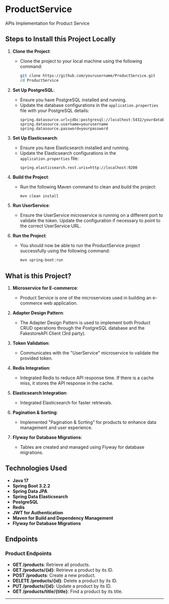 # ProductService
APIs Implementation for Product Service

## Steps to Install this Project Locally

1. **Clone the Project**:
    - Clone the project to your local machine using the following command:
      ```bash
      git clone https://github.com/yourusername/ProductService.git
      cd ProductService
      ```

2. **Set Up PostgreSQL**:
    - Ensure you have PostgreSQL installed and running.
    - Update the database configurations in the `application.properties` file with your PostgreSQL details:
      ```properties
      spring.datasource.url=jdbc:postgresql://localhost:5432/yourdatabase
      spring.datasource.username=yourusername
      spring.datasource.password=yourpassword
      ```

3. **Set Up Elasticsearch**:
    - Ensure you have Elasticsearch installed and running.
    - Update the Elasticsearch configurations in the `application.properties` file:
      ```properties
      spring.elasticsearch.rest.uris=http://localhost:9200
      ```

4. **Build the Project**:
    - Run the following Maven command to clean and build the project:
      ```bash
      mvn clean install
      ```

5. **Run UserService**:
    - Ensure the UserService microservice is running on a different port to validate the token. Update the configuration if necessary to point to the correct UserService URL.

6. **Run the Project**:
    - You should now be able to run the ProductService project successfully using the following command:
      ```bash
      mvn spring-boot:run
      ```

## What is this Project?

1. **Microservice for E-commerce**:
    - Product Service is one of the microservices used in building an e-commerce web application.

2. **Adapter Design Pattern**:
    - The Adapter Design Pattern is used to implement both Product CRUD operations through the PostgreSQL database and the FakestoreAPI Client (3rd party).

3. **Token Validation**:
    - Communicates with the "UserService" microservice to validate the provided token.

4. **Redis Integration**:
    - Integrated Redis to reduce API response time. If there is a cache miss, it stores the API response in the cache.

5. **Elasticsearch Integration**:
    - Integrated Elasticsearch for faster retrievals.

6. **Pagination & Sorting**:
    - Implemented "Pagination & Sorting" for products to enhance data management and user experience.

7. **Flyway for Database Migrations**:
    - Tables are created and managed using Flyway for database migrations.

## Technologies Used

- **Java 17**
- **Spring Boot 3.2.2**
- **Spring Data JPA**
- **Spring Data Elasticsearch**
- **PostgreSQL**
- **Redis**
- **JWT for Authentication**
- **Maven for Build and Dependency Management**
- **Flyway for Database Migrations**

## Endpoints

### Product Endpoints

- **GET /products**: Retrieve all products.
- **GET /products/{id}**: Retrieve a product by its ID.
- **POST /products**: Create a new product.
- **DELETE /products/{id}**: Delete a product by its ID.
- **PUT /products/{id}**: Update a product by its ID.
- **GET /products/title/{title}**: Find a product by its title.

---